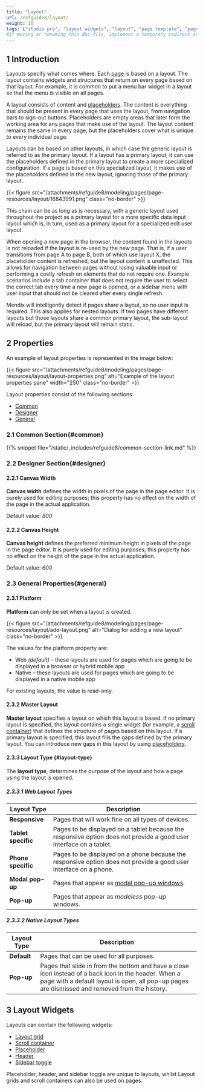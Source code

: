 ```yaml
---
title: "Layout"
url: /refguide8/layout/
weight: 10
tags: ["studio pro", "layout widgets", "layout", "page template", "pages"]
#If moving or renaming this doc file, implement a temporary redirect and let the respective team know they should update the URL in the product. See Mapping to Products for more details.
---
```


## 1 Introduction

Layouts specify what comes where. Each [page](/refguide8/page/) is based on a layout. The layout contains widgets and structures that return on every page based on that layout. For example, it is common to put a menu bar widget in a layout so that the menu is visible on all pages.

A layout consists of content and [placeholders](/refguide8/placeholder/). The content is everything that should be present in every page that uses the layout, from navigation bars to sign-out buttons. Placeholders are empty areas that later form the working area for any pages that make use of the layout. The layout content remains the same in every page, but the placeholders cover what is unique to every individual page. 

Layouts can be based on other layouts, in which case the generic layout is referred to as the primary layout. If a layout has a primary layout, it can use the placeholders defined in the primary layout to create a more specialized configuration. If a page is based on this specialized layout, it makes use of the placeholders defined in the new layout, ignoring those of the primary layout. 

{{< figure src="/attachments/refguide8/modeling/pages/page-resources/layout/16843991.png" class="no-border" >}}

This chain can be as long as is necessary, with a generic layout used throughout the project  as a primary layout for a more specific data input layout which is, in turn, used as a primary layout for a specialized edit user layout. 

When opening a new page in the browser, the content found in the layouts is not reloaded if the layout is re-used by the new page. That is, if a user transitions from page A to page B, both of which use layout X, the placeholder content is refreshed, but the layout content is unaffected. This allows for navigation between pages without losing valuable input or performing a costly refresh on elements that do not require one. Example scenarios include a tab container that does not require the user to select the correct tab every time a new page is opened, or a sidebar menu with user input that should not be cleared after every single refresh. 

Mendix will intelligently detect if pages share a layout, so no user input is required. This also applies for nested layouts. If two pages have different layouts but those layouts share a common primary layout, the sub-layout will reload, but the primary layout will remain static.

## 2 Properties

An example of layout properties is represented in the image below:

{{< figure src="/attachments/refguide8/modeling/pages/page-resources/layout/layout-properties.png" alt="Example of the layout properties pane"   width="250"  class="no-border" >}}

Layout properties consist of the following sections:

* [Common](#common)
* [Designer](#designer)
* [General](#general)

### 2.1 Common Section{#common}

{{% snippet file="/static/_includes/refguide8/common-section-link.md" %}}

### 2.2 Designer Section{#designer}

#### 2.2.1 Canvas Width

**Canvas width** defines the width in pixels of the page in the page editor. It is purely used for editing purposes; this property has no effect on the width of the page in the actual application.

Default value: *800*

#### 2.2.2 Canvas Height

**Canvas height** defines the preferred minimum height in pixels of the page in the page editor. It is purely used for editing purposes; this property has no effect on the height of the page in the actual application.

Default value: *600*

### 2.3 General Properties{#general}

#### 2.3.1 Platform

**Platform** can only be set when a layout is created.

{{< figure src="/attachments/refguide8/modeling/pages/page-resources/layout/add-layout.png" alt="Dialog for adding a new layout" class="no-border" >}}

The values for the platform property are:

* Web *(default)* – these layouts are used for pages which are going to be displayed in a browser or hybrid mobile app
* Native – these layouts are used for pages which are going to be displayed in a native mobile app

For existing layouts, the value is read-only.

#### 2.3.2 Master Layout

**Master layout** specifies a layout on which this layout is based. If no primary layout is specified, the layout contains a single widget (for example, a [scroll container](/refguide8/scroll-container/)) that defines the structure of pages based on this layout. If a primary layout is specified, this layout fills the gaps defined by the primary layout. You can introduce new gaps in this layout by using [placeholders](/refguide8/placeholder/).

#### 2.3.3 Layout Type {#layout-type}

The **layout type**, determines the purpose of the layout and how a page using the layout is opened.

##### 2.3.3.1 Web Layout Types

| Layout Type | Description |
| --- | --- |
| **Responsive** | Pages that will work fine on all types of devices. |
| **Tablet specific** | Pages to be displayed on a tablet because the responsive option does not provide a good user interface on a tablet. |
| **Phone specific** | Pages to be displayed on a phone because the responsive option does not provide a good user interface on a phone. |
| **Modal pop-up** | Pages that appear as [modal pop-up windows](https://www.wikiwand.com/en/Modal_window). |
| **Pop-up** | Pages that appear as *modeless* pop-up windows. |

##### 2.3.3.2 Native Layout Types

| Layout Type | Description |
| --- | --- |
| **Default** | Pages that can be used for all purposes. |
| **Pop-up** | Pages that slide in from the bottom and have a close icon instead of a back icon in the header. When a page with a default layout is open, all pop-up pages are dismissed and removed from the history. |

## 3 Layout Widgets

Layouts can contain the following widgets:

* [Layout grid](/refguide8/layout-grid/)
* [Scroll container](/refguide8/scroll-container/)
* [Placeholder](/refguide8/placeholder/)
* [Header](/refguide8/header/)
* [Sidebar toggle](/refguide8/sidebar-toggle-button/)

Placeholder, header, and sidebar toggle are unique to layouts, whilst Layout grids and scroll containers can also be used on pages.
